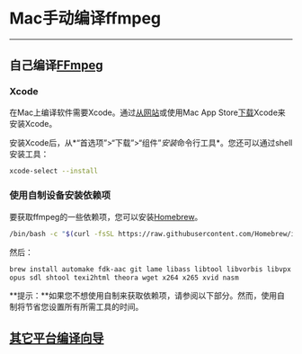 # Mac手动编译ffmpeg 

------

## 自己编译[FFmpeg](https://trac.ffmpeg.org/wiki/CompilationGuide/macOS)

### Xcode

在Mac上编译软件需要Xcode。通过[从网站](https://developer.apple.com/xcode/)或使用Mac App Store[下载](https://developer.apple.com/xcode/)Xcode来安装Xcode。

安装Xcode后，从*“首选项”>“下载”>“组件”*安装*命令行工具*。您还可以通过shell安装工具：

```bash
xcode-select --install
```

### 使用自制设备安装依赖项

要获取ffmpeg的一些依赖项，您可以安装[Homebrew](http://brew.sh/)。

```bash
/bin/bash -c "$(curl -fsSL https://raw.githubusercontent.com/Homebrew/install/master/install.sh)"
```

然后：

```bash
brew install automake fdk-aac git lame libass libtool libvorbis libvpx \
opus sdl shtool texi2html theora wget x264 x265 xvid nasm
```

**提示：**如果您不想使用自制来获取依赖项，请参阅以下部分。然而，使用自制将节省您设置所有所需工具的时间。

## [其它平台编译向导](https://trac.ffmpeg.org/wiki/CompilationGuide)